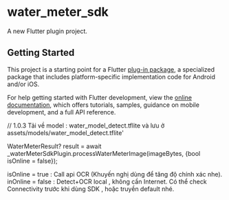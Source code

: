 # water_meter_sdk

A new Flutter plugin project.

## Getting Started

This project is a starting point for a Flutter
[plug-in package](https://flutter.dev/to/develop-plugins),
a specialized package that includes platform-specific implementation code for
Android and/or iOS.

For help getting started with Flutter development, view the
[online documentation](https://docs.flutter.dev), which offers tutorials,
samples, guidance on mobile development, and a full API reference.


// 1.0.3
Tải về model : water_model_detect.tflite và lưu ở assets/models/water_model_detect.tflite'

WaterMeterResult? result = await _waterMeterSdkPlugin.processWaterMeterImage(imageBytes, {bool isOnline = false});

isOnline = true : Call api OCR (Khuyến nghị dùng để tăng độ chính xác nhe).
inOnline = false : Detect+OCR local , không cần Internet.
Có thể check Connectivity trước khi dùng SDK , hoặc truyền default nhé.